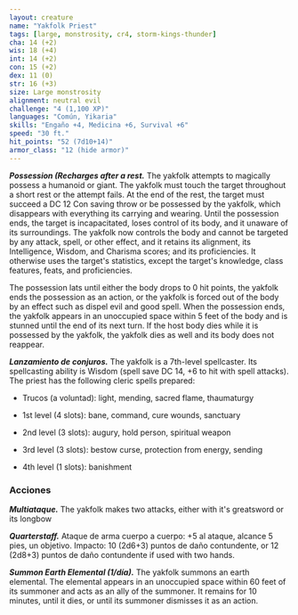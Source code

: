 ```yaml
---
layout: creature
name: "Yakfolk Priest"
tags: [large, monstrosity, cr4, storm-kings-thunder]
cha: 14 (+2)
wis: 18 (+4)
int: 14 (+2)
con: 15 (+2)
dex: 11 (0)
str: 16 (+3)
size: Large monstrosity
alignment: neutral evil
challenge: "4 (1,100 XP)"
languages: "Común, Yikaria"
skills: "Engaño +4, Medicina +6, Survival +6"
speed: "30 ft."
hit_points: "52 (7d10+14)"
armor_class: "12 (hide armor)"
---
```


***Possession (Recharges after a rest.*** The yakfolk attempts to magically possess a humanoid or giant. The yakfolk must touch the target throughout a short rest or the attempt fails. At the end of the rest, the target must succeed a DC 12 Con saving throw or be possessed by the yakfolk, which disappears with everything its carrying and wearing. Until the possession ends, the target is incapacitated, loses control of its body, and it unaware of its surroundings. The yakfolk now controls the body and cannot be targeted by any attack, spell, or other effect, and it retains its alignment, its Intelligence, Wisdom, and Charisma scores; and its proficiencies. It otherwise uses the target's statistics, except the target's knowledge, class features, feats, and proficiencies.

The possession lats until either the body drops to 0 hit points, the yakfolk ends the possession as an action, or the yakfolk is forced out of the body by an effect such as dispel evil and good spell. When the possession ends, the yakfolk appears in an unoccupied space within 5 feet of the body and is stunned until the end of its next turn. If the host body dies while it is possessed by the yakfolk, the yakfolk dies as well and its body does not reappear.

***Lanzamiento de conjuros.*** The yakfolk is a 7th-level spellcaster. Its spellcasting ability is Wisdom (spell save DC 14, +6 to hit with spell attacks). The priest has the following cleric spells prepared:

* Trucos (a voluntad): light, mending, sacred flame, thaumaturgy

* 1st level (4 slots): bane, command, cure wounds, sanctuary

* 2nd level (3 slots): augury, hold person, spiritual weapon

* 3rd level (3 slots): bestow curse, protection from energy, sending

* 4th level (1 slots): banishment

### Acciones

***Multiataque.*** The yakfolk makes two attacks, either with it's greatsword or its longbow

***Quarterstaff.*** Ataque de arma cuerpo a cuerpo: +5 al ataque, alcance 5 pies, un objetivo. Impacto: 10 (2d6+3) puntos de daño contundente, or 12 (2d8+3) puntos de daño contundente if used with two hands.

***Summon Earth Elemental (1/día).*** The yakfolk summons an earth elemental. The elemental appears in an unoccupied space within 60 feet of its summoner and acts as an ally of the summoner. It remains for 10 minutes, until it dies, or until its summoner dismisses it as an action.